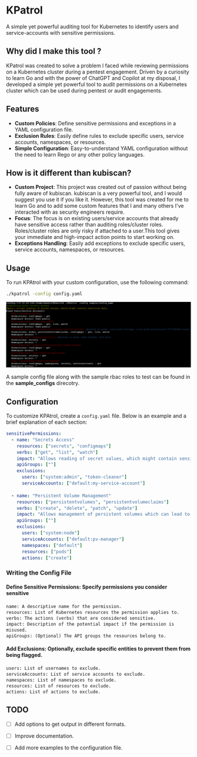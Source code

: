 # KPatrol
A simple yet powerful auditing tool for Kubernetes to identify users and service-accounts with sensitive permissions. 

## Why did I make this tool ?

KPatrol was created to solve a problem I faced while reviewing permissions on a Kubernetes cluster during a pentest engagement. Driven by a curiosity to learn Go and with the power of ChatGPT and Copilot at my disposal, I developed a simple yet powerful tool to audit permissions on a Kubernetes cluster which can be used during pentest or audit engagements.

## Features

- **Custom Policies**: Define sensitive permissions and exceptions in a YAML configuration file.
- **Exclusion Rules**: Easily define rules to exclude specific users, service accounts, namespaces, or resources.
- **Simple Configuration**: Easy-to-understand YAML configuration without the need to learn Rego or any other policy languages.

## How is it different than kubiscan?

- **Custom Project**: This project was created out of passion without being fully aware of kubiscan. kubiscan is a very powerful tool, and I would suggest you use it if you like it. However, this tool was created for me to learn Go and to add some custom features that I and many others I've interacted with as security engineers require.
- **Focus**: The focus is on existing users/service accounts that already have sensitive access rather than auditing roles/cluster roles. Roles/cluster roles are only risky if attached to a user.This tool gives your immediate and high-impact action points to start working on.
- **Exceptions Handling**: Easily add exceptions to exclude specific users, service accounts, namespaces, or resources.

## Usage

To run KPAtrol with your custom configuration, use the following command:

```bash
./kpatrol -config config.yaml
```
![Screenshot](./sc.png)

A sample config file along with the sample rbac roles to test can be found in the **sample_configs** direcotry.

## Configuration

To customize KPAtrol, create a `config.yaml` file. Below is an example and a brief explanation of each section:

```yaml
sensitivePermissions:
  - name: "Secrets Access"
    resources: ["secrets", "configmaps"]
    verbs: ["get", "list", "watch"]
    impact: "Allows reading of secret values, which might contain sensitive data."
    apiGroups: [""]
    exclusions:
      users: ["system:admin", "token-cleaner"]
      serviceAccounts: ["default:my-service-account"]

  - name: "Persistent Volume Management"
    resources: ["persistentvolumes", "persistentvolumeclaims"]
    verbs: ["create", "delete", "patch", "update"]
    impact: "Allows management of persistent volumes which can lead to data exposure or loss."
    apiGroups: [""]
    exclusions:
      users: ["system:node"]
      serviceAccounts: ["default:pv-manager"]
      namespaces: ["default"]
      resources: ["pods"]
      actions: ["create"]
```
### Writing the Config File
#### Define Sensitive Permissions: Specify permissions you consider sensitive
```
name: A descriptive name for the permission.
resources: List of Kubernetes resources the permission applies to.
verbs: The actions (verbs) that are considered sensitive.
impact: Description of the potential impact if the permission is misused.
apiGroups: (Optional) The API groups the resources belong to.
```
#### Add Exclusions: Optionally, exclude specific entities to prevent them from being flagged.
```
users: List of usernames to exclude.
serviceAccounts: List of service accounts to exclude.
namespaces: List of namespaces to exclude.
resources: List of resources to exclude.
actions: List of actions to exclude.
```

## TODO

- [ ] Add options to get output in different formats.
- [ ] Improve documentation.
- [ ] Add more examples to the configuration file.

